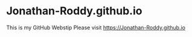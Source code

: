 # Jonathan-Roddy.github.io
This is my GitHub Webstip
Please visit https://Jonathan-Roddy.github.io 

